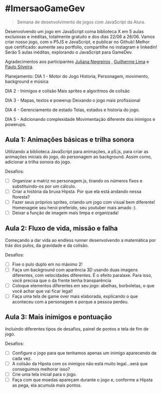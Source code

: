 # #ImersaoGameGev
 > Semana de desenvolvimento de jogos com JavaScript da Alura.

Desenvolvendo um jogo em JavaScript coma biblioteca X em 5 aulas excluisvas e inéditas, totalmente gratuito e dos dias 22/06 a 26/06.
Vamos criar nosso jogo, com o P5JS e JavaScript, e publicar no Github! Melhor que certificado: aumente seu portfolio, compartilhe no instagram e linkedin! Serão 5 aulas inéditas, explorando o JavaScript para GameDev.

Agradecimentos aos participantes
[Juliana Negreiros](https://twitter.com/juunegreiros)
, [Guilherme Lima](https://twitter.com/guilhermebzlima) e [Paulo Silveira](https://twitter.com/paulo_caelum).

Planejamento: 
DIA 1 - Motor do Jogo
Historia, Personagem, movimento, background e música

DIA 2 - Inimigos e colisão
Mais sprites e algoritmos de colisão

DIA 3 - Mapas, textos e powerup
Deixando o jogo mais profissional

DIA 4 - Gerenciamento de estado
Telas, estados e historia do jogo.

DIA 5 - Adicionando complexidade
Movimentação diferente dos inimigos e powerups.

## Aula 1: Animações básicas e trilha sonora
Utilizando a biblioteca JavaScript para animações, a p5.js, para criar as animações iniciais do jogo, do personagem ao background. Assim como, adicionar a trilha sonora do jogo.

Desafios:
- [ ] Organizar a matriz no personagem.js, tirando os números fixos e substituindo-os por um cálculo.
- [ ] Criar a história da bruxa Hipsta. Por que ela está andando nessa floresta?
- [ ] Fazer seus próprios sprites, criando um jogo com visual bem diferente! Homenageie seu heroi preferido, seu youtuber mais amado :).
- [ ] Deixar a função de imagem mais limpa e organizada!

## Aula 2: Fluxo de vida, missão e falha
Começando a dar vida ao endless runner desenvolvendo a matemática por trás dos pulos, da gravidade e da colisão.

Desafios:
- [ ] Fixe o pulo duplo em no máximo 2!
- [ ] Faça um background com aparência 3D usando duas imagens diferentes, com velocidades diferentes. É o efeito paralaxe. Para isso, você precisa que o da frente tenha transparência
- [ ] Coloque elementos diferentes em seu jogo: abelhas, borboletas, o que você achar que vai ficar legal!
- [ ] Faça uma tela de game over mais elaborada, explicando o que aconteceu com a personagem e porque a pessoa perdeu.

## Aula 3: Mais inimigos e pontuação
Incluindo diferentes tipos de desafios, painel de pontos e tela de fim de jogo.

Desafios:
- [ ] Configure o jogo para que tenhamos apenas um inimigo aparecendo de cada vez.
- [ ] A colisão da Hipsta com os inimigos não está muito legal...será que conseguimos melhorar isso?
- [ ] Crie uma tela inicial para o jogo.
- [ ] Faça com que moedas apareçam durante o jogo e, conforme a Hipsta as pega, ela acumula mais pontos.
